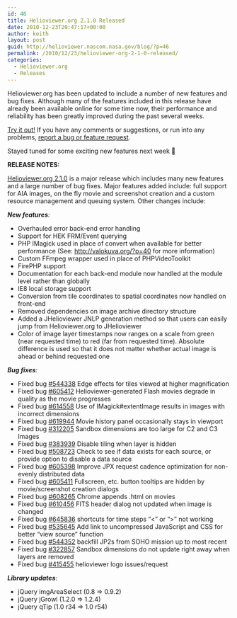 ```yaml
---
id: 46
title: Helioviewer.org 2.1.0 Released
date: 2010-12-23T20:47:17+00:00
author: keith
layout: post
guid: http://helioviewer.nascom.nasa.gov/blog/?p=46
permalink: /2010/12/23/helioviewer-org-2-1-0-released/
categories:
  - Helioviewer.org
  - Releases
---
```

Helioviewer.org has been updated to include a number of new features and bug fixes. Although many of the features included in this release have already been available online for some time now, their performance and reliability has been greatly improved during the past several weeks.

[Try it out!](http://www.helioviewer.org) If you have any comments or suggestions, or run into any problems, [report a bug or feature request](http://bugs.launchpad.net/helioviewer.org).

Stayed tuned for some exciting new features next week 🙂

**RELEASE NOTES:**

[Helioviewer.org 2.1.0](https://launchpad.net/helioviewer.org/2.0/2.1.0) is a major release which includes many new features and a large number of bug fixes. Major features added include: full support for AIA images, on the fly movie and screenshot creation and a custom resource management and queuing system. Other changes include:

_**New features**:_

* Overhauled error back-end error handling  
* Support for HEK FRM/Event querying  
* PHP IMagick used in place of convert when available for better performance (See: http://valokuva.org/?p=40 for more information)  
* Custom FFmpeg wrapper used in place of PHPVideoToolkit  
* FirePHP support  
* Documentation for each back-end module now handled at the module level rather than globally  
* IE8 local storage support  
* Conversion from tile coordinates to spatial coordinates now handled on front-end  
* Removed dependencies on image archive directory structure  
* Added a JHelioviewer JNLP generation method so that users can easily jump from Helioviewer.org to JHelioviewer  
* Color of image layer timestamps now ranges on a scale from green (near requested time) to red (far from requested time). Absolute difference is used so that it does not matter whether actual image is ahead or behind requested one

_**Bug fixes**:_

* Fixed bug [#544338](https://bugs.launchpad.net/helioviewer.org/+bug/544338) Edge effects for tiles viewed at higher magnification  
* Fixed bug [#605412](https://bugs.launchpad.net/helioviewer.org/+bug/605412) Helioviewer-generated Flash movies degrade in quality as the movie progresses  
* Fixed bug [#614558](https://bugs.launchpad.net/helioviewer.org/+bug/614558) Use of IMagick#extentImage results in images with incorrect dimensions  
* Fixed bug [#619944](https://bugs.launchpad.net/helioviewer.org/+bug/619944) Movie history panel occasionally stays in viewport  
* Fixed bug [#312205](https://bugs.launchpad.net/helioviewer.org/+bug/312205) Sandbox dimensions are too large for C2 and C3 Images  
* Fixed bug [#383939](https://bugs.launchpad.net/helioviewer.org/+bug/383939) Disable tiling when layer is hidden  
* Fixed bug [#508723](https://bugs.launchpad.net/helioviewer.org/+bug/508723) Check to see if data exists for each source, or provide option to disable a data source  
* Fixed bug [#605398](https://bugs.launchpad.net/helioviewer.org/+bug/605398) Improve JPX request cadence optimization for non-evenly distributed data  
* Fixed bug [#605411](https://bugs.launchpad.net/helioviewer.org/+bug/605411) Fullscreen, etc. button tooltips are hidden by movie/screenshot creation dialogs  
* Fixed bug [#608265](https://bugs.launchpad.net/helioviewer.org/+bug/608265) Chrome appends .html on movies  
* Fixed bug [#610456](https://bugs.launchpad.net/helioviewer.org/+bug/610456) FITS header dialog not updated when image is changed  
* Fixed bug [#645836](https://bugs.launchpad.net/helioviewer.org/+bug/645836) shortcuts for time steps &#8220;<&#8221; or &#8220;>&#8221; not working  
* Fixed bug [#535645](https://bugs.launchpad.net/helioviewer.org/+bug/535645) Add link to uncompressed JavaScript and CSS for better &#8220;view source&#8221; function  
* Fixed bug [#544352](https://bugs.launchpad.net/helioviewer.org/+bug/544352) backfill JP2s from SOHO mission up to most recent  
* Fixed bug [#322857](https://bugs.launchpad.net/helioviewer.org/+bug/322857) Sandbox dimensions do not update right away when layers are removed  
* Fixed bug [#415455](https://bugs.launchpad.net/helioviewer.org/+bug/415455) helioviewer logo issues/request

_**Library updates**_:

* jQuery imgAreaSelect (0.8 => 0.9.2)  
* jQuery jGrowl (1.2.0 => 1.2.4)  
* jQuery qTip (1.0 r34 => 1.0 r54)
